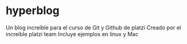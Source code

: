 # hyperblog
Un blog increible para el curso de Git y Github de platzi
Creado por el increible platzi team
Incluye ejemplos en linux y Mac
